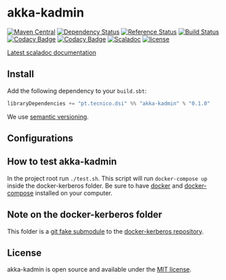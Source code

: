 # akka-kadmin
[![Maven Central](https://maven-badges.herokuapp.com/maven-central/pt.tecnico.dsi/akka-kadmin_2.11/badge.svg?maxAge=604800)](https://maven-badges.herokuapp.com/maven-central/pt.tecnico.dsi/akka-kadmin_2.11)
[![Dependency Status](https://www.versioneye.com/user/projects/5718ed91fcd19a00454417b5/badge.svg?style=plastic&maxAge=604800)](https://www.versioneye.com/user/projects/5718ed91fcd19a00454417b5)
[![Reference Status](https://www.versioneye.com/java/pt.tecnico.dsi:akka-kadmin_2.11/reference_badge.svg?style=plastic&maxAge=604800)](https://www.versioneye.com/java/pt.tecnico.dsi:akka-kadmin_2.11/references)
[![Build Status](https://travis-ci.org/ist-dsi/akka-kadmin.svg?branch=master&style=plastic&maxAge=604800)](https://travis-ci.org/ist-dsi/akka-kadmin)
[![Codacy Badge](https://api.codacy.com/project/badge/coverage/)](https://www.codacy.com/app/IST-DSI/akka-kadmin)
[![Codacy Badge](https://api.codacy.com/project/badge/grade/)](https://www.codacy.com/app/IST-DSI/akka-kadmin)
[![Scaladoc](http://javadoc-badge.appspot.com/pt.tecnico.dsi/akka-kadmin_2.11.svg?label=scaladoc&style=plastic&maxAge=604800)](https://ist-dsi.github.io/akka-kadmin/latest/api/#pt.tecnico.dsi.akka-kadmin.package)
[![license](http://img.shields.io/:license-MIT-blue.svg)](LICENSE)


[Latest scaladoc documentation](http://ist-dsi.github.io/akka-kadmin/latest/api/)

## Install
Add the following dependency to your `build.sbt`:
```sbt
libraryDependencies += "pt.tecnico.dsi" %% "akka-kadmin" % "0.1.0"
```
We use [semantic versioning](http://semver.org).


## Configurations


## How to test akka-kadmin
In the project root run `./test.sh`. This script will run `docker-compose up` inside the docker-kerberos folder.
Be sure to have [docker](https://docs.docker.com/engine/installation/) and [docker-compose](https://docs.docker.com/compose/install/) installed on your computer.

## Note on the docker-kerberos folder
This folder is a [git fake submodule](http://debuggable.com/posts/git-fake-submodules:4b563ee4-f3cc-4061-967e-0e48cbdd56cb)
to the [docker-kerberos repository](https://github.com/ist-dsi/docker-kerberos).

## License
akka-kadmin is open source and available under the [MIT license](LICENSE).